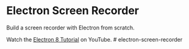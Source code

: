 # Electron Screen Recorder

Build a screen recorder with Electron from scratch. 

Watch the [Electron 8 Tutorial](https://youtu.be/3yqDxhR2XxE) on YouTube. # electron-screen-recorder
